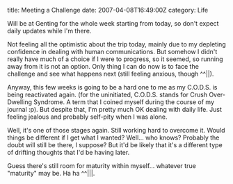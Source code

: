title: Meeting a Challenge
date: 2007-04-08T16:49:00Z
category: Life

Will be at Genting for the whole week starting from today, so don't expect daily updates while I'm there.

Not feeling all the optimistic about the trip today, mainly due to my depleting confidence in dealing with human communications. But somehow I didn't really have much of a choice if I were to progress, so it seemed, so running away from it is not an option. Only thing I can do now is to face the challenge and see what happens next (still feeling anxious, though ^^||).

Anyway, this few weeks is going to be a hard one to me as my C.O.D.S. is being reactivated again. (for the uninitiated, C.O.D.S. stands for Crush Over-Dwelling Syndrome. A term that I coined myself during the course of my journal :p). But despite that, I'm pretty much OK dealing with daily life. Just feeling jealous and probably self-pity when I was alone.

Well, it's one of those stages again. Still working hard to overcome it. Would things be different if I get what I wanted? Well… who knows? Probably the doubt will still be there, I suppose? But it'd be likely that it's a different type of drifting thoughts that I'd be having later.

Guess there's still room for maturity within myself… whatever true "maturity" may be. Ha ha ^^|||.
